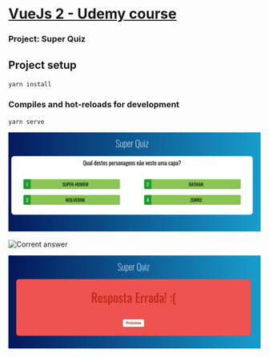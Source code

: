 # [VueJs 2 - Udemy course](https://www.udemy.com/share/101Wwu3@jd5FSmHlRDW89XGHV6vpedrRC80K_38RLQ3omv60PAg4NTLS8lEiMxyQbDWjMzU=/)

### Project: Super Quiz

## Project setup
```
yarn install
```

### Compiles and hot-reloads for development
```
yarn serve
```

![Index](docs/index.png)

![Corrent answer](docs/corrent.png)

![Wrong answer](docs/wrong.png)


